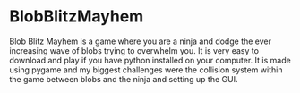 # BlobBlitzMayhem
Blob Blitz Mayhem is a game where you are a ninja and dodge the ever increasing wave of blobs trying to overwhelm you. It is very easy to download and play if you have python installed on your computer. It is made using pygame and my biggest challenges were the collision system within the game between blobs and the ninja and setting up the GUI. 

